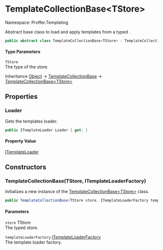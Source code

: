 # TemplateCollectionBase&lt;TStore&gt;

Namespace: Proffer.Templating

Abstract base class to load and apply templates from a typed .

```csharp
public abstract class TemplateCollectionBase<TStore> : TemplateCollectionBase
```

#### Type Parameters

`TStore`<br>
The type of the store.

Inheritance [Object](https://docs.microsoft.com/en-us/dotnet/api/system.object) → [TemplateCollectionBase](./proffer.templating.templatecollectionbase) → [TemplateCollectionBase&lt;TStore&gt;](./proffer.templating.templatecollectionbase-1)

## Properties

### **Loader**

Gets the templates loader.

```csharp
public ITemplateLoader Loader { get; }
```

#### Property Value

[ITemplateLoader](./proffer.templating.itemplateloader)<br>

## Constructors

### **TemplateCollectionBase(TStore, ITemplateLoaderFactory)**

Initializes a new instance of the [TemplateCollectionBase&lt;TStore&gt;](./proffer.templating.templatecollectionbase-1) class.

```csharp
public TemplateCollectionBase(TStore store, ITemplateLoaderFactory templateLoaderFactory)
```

#### Parameters

`store` TStore<br>
The typed store.

`templateLoaderFactory` [ITemplateLoaderFactory](./proffer.templating.itemplateloaderfactory)<br>
The template loader factory.
